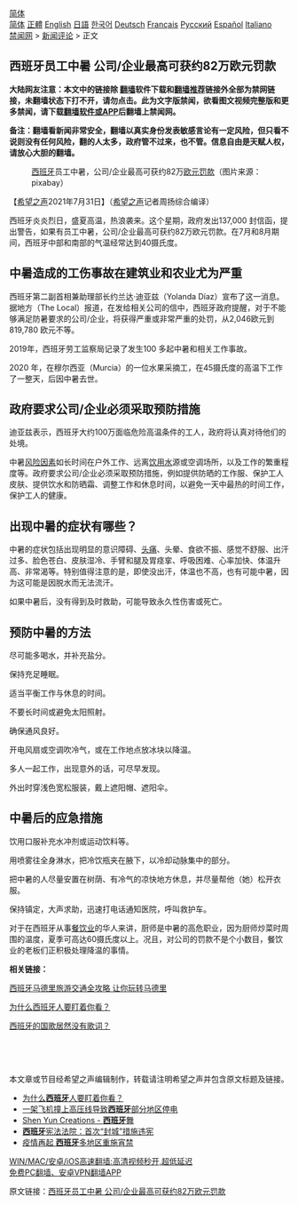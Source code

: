  <!-- 面包屑导航 --> <div class="breadcrumb"><!-- GTranslate: https://gtranslate.io/ -->  <div class="switcher notranslate">  <div class="selected">  <a href="#" onclick="return false;"> 简体</a>  </div>  <div class="option">  <a href="https://www.bannedbook.org" onclick="doGTranslate('zh-CN|zh-CN');jQuery('div.switcher div.selected a').html(jQuery(this).html());return false;" title="简体中文" class="nturl selected"> 简体</a>  <a href="https://www.bannedbook.org/zh-tw/" onclick="doGTranslate('zh-CN|zh-TW');jQuery('div.switcher div.selected a').html(jQuery(this).html());return false;" title="繁體中文" class="nturl"> 正體</a>  <a href="https://www.bannedbook.org/en/" onclick="doGTranslate('zh-CN|en');jQuery('div.switcher div.selected a').html(jQuery(this).html());return false;" title="English" class="nturl"> English</a>  <a href="https://www.bannedbook.org/ja/" onclick="doGTranslate('zh-CN|ja');jQuery('div.switcher div.selected a').html(jQuery(this).html());return false;" title="日本語" class="nturl"> 日語</a>  <a href="https://www.bannedbook.org/ko/" onclick="doGTranslate('zh-CN|ko');jQuery('div.switcher div.selected a').html(jQuery(this).html());return false;" title="한국어" class="nturl"> 한국어</a>  <a href="https://www.bannedbook.org/de/" onclick="doGTranslate('zh-CN|de');jQuery('div.switcher div.selected a').html(jQuery(this).html());return false;" title="Deutsch" class="nturl"> Deutsch</a>  <a href="https://www.bannedbook.org/fr/" onclick="doGTranslate('zh-CN|fr');jQuery('div.switcher div.selected a').html(jQuery(this).html());return false;" title="Français" class="nturl"> Français</a>  <a href="https://www.bannedbook.org/ru/" onclick="doGTranslate('zh-CN|ru');jQuery('div.switcher div.selected a').html(jQuery(this).html());return false;" title="Русский" class="nturl"> Русский</a>  <a href="https://www.bannedbook.org/es/" onclick="doGTranslate('zh-CN|es');jQuery('div.switcher div.selected a').html(jQuery(this).html());return false;" title="Español" class="nturl"> Español</a>  <a href="https://www.bannedbook.org/it/" onclick="doGTranslate('zh-CN|it');jQuery('div.switcher div.selected a').html(jQuery(this).html());return false;" title="Italiano" class="nturl"> Italiano</a>  </div>  </div>      <div class='breadcrumb-sub'><!-- Breadcrumb NavXT 6.3.0 --> <a href="https://www.bannedbook.org/" class="home">禁闻网</a> &gt; <a href="https://www.bannedbook.org/bnews/comments/" class="category">新闻评论</a> &gt; 正文</div></div><h2>西班牙员工中暑 公司/企业最高可获约82万欧元罚款</h2> <p class="notice"><b>大陆网友注意：本文中的链接除 <a href="https://github.com/bannedbook/fanqiang" >翻墙</a>软件下载和<a href="https://github.com/killgcd/justmysocks/blob/master/README.md">翻墙推荐</a>链接外全部为禁网链接，未翻墙状态下打不开，请勿点击。此为文字版禁闻，欲看图文视频完整版和更多禁闻，请下载<a href="https://github.com/bannedbook/fanqiang">翻墙软件或APP</a>后翻墙上禁闻网。</p><p>备注：翻墙看新闻非常安全，翻墙以真实身份发表敏感言论有一定风险，但只看不说则没有任何风险，翻的人太多，政府管不过来，也不管。信息自由是天赋人权，请放心大胆的翻墙。</b></p>  <div class="entry"> <figure><figcaption><a href="https://www.bannedbook.org/bnews/tag/%e8%a5%bf%e7%8f%ad%e7%89%99/" class="st_tag internal_tag" rel="tag" title="标签 西班牙 下的日志">西班牙</a>员工中暑，公司/企业最高可获约82万<a href="https://www.bannedbook.org/bnews/tag/%e6%ac%a7%e5%85%83/" class="st_tag internal_tag" rel="tag" title="标签 欧元 下的日志">欧元</a><a href="https://www.bannedbook.org/bnews/tag/%e7%bd%9a%e6%ac%be/" class="st_tag internal_tag" rel="tag" title="标签 罚款 下的日志">罚款</a>（图片来源：pixabay）</figcaption></figure> <p>【<span class='wp_keywordlink_affiliate'><a href="https://www.soundofhope.org" title="希望之声" target="_blank">希望之声</a></span>2021年7月31日】（<a href="https://www.bannedbook.org/bnews/tag/%e5%b8%8c%e6%9c%9b%e4%b9%8b%e5%a3%b0/" class="st_tag internal_tag" rel="tag" title="标签 希望之声 下的日志">希望之声</a>记者周扬综合编译）</p> <p>西班牙炎炎烈日，盛夏高温，热浪袭来。这个星期，政府发出137,000 封信函，提出警告，如果有员工中暑，公司/企业最高可获约82万欧元罚款。在7月和8月期间，西班牙中部和南部的气温经常达到40摄氏度。</p> <h2><strong>中暑造成的工伤事故在建筑业和农业尤为严重</strong></h2> <p>西班牙第二副首相兼助理部长约兰达·迪亚兹（Yolanda Díaz）宣布了这一消息。据地方（The Local）报道，在发给相关公司的信中，西班牙政府提醒，对于不能够满足防暑要求的公司/企业，将获得严重或非常严重的处罚，从2,046欧元到819,780 欧元不等。</p> <p>2019年，西班牙劳工监察局记录了发生100 多起中暑和相关工作事故。</p> <p>2020 年，在穆尔西亚（Murcia）的一位水果采摘工，在45摄氏度的高温下工作了一整天，后因中暑去世。</p> <h2><strong>政府要求公司/企业必须采取预防措施</strong></h2> <p>迪亚兹表示，西班牙大约100万面临危险高温条件的工人，政府将认真对待他们的处境。</p> <p>中暑<a href="https://www.bannedbook.org/bnews/tag/%E9%A3%8E%E9%99%A9%E5%9B%A0%E7%B4%A0/" class="st_tag internal_tag" rel="tag" title="标签 风险因素 下的日志">风险因素</a>如长时间在户外工作、远离<a href="https://www.bannedbook.org/bnews/tag/%E9%A5%AE%E7%94%A8%E6%B0%B4/" class="st_tag internal_tag" rel="tag" title="标签 饮用水 下的日志">饮用水</a>源或空调场所，以及工作的繁重程度等。政府要求公司/企业必须采取预防措施，例如提供防晒的工作服、保护工人皮肤、提供饮水和防晒霜、调整工作和休息时间，以避免一天中最热的时间工作，保护工人的健康。</p>  <h2><strong>出现中暑的症状有哪些？</strong></h2> <p>中暑的症状包括出现明显的意识障碍、<a href="https://www.bannedbook.org/bnews/tag/%e5%a4%b4%e7%97%9b/" class="st_tag internal_tag" rel="tag" title="标签 头痛 下的日志">头痛</a>、头晕、食欲不振、感觉不舒服、出汗过多、脸色苍白、皮肤湿冷、手臂和腿及胃痉挛、呼吸困难、心率加快、体温升高、非常渴等。特别值得注意的是，即使没出汗，体温也不高，也有可能中暑，因为这可能是因脱水而无法流汗。</p> <p>如果中暑后，没有得到及时救助，可能导致永久性伤害或死亡。</p> <h2><strong>预防中暑的方法</strong></h2> <p>尽可能多喝水，并补充盐分。</p> <p>保持充足睡眠。</p> <p>适当平衡工作与休息的时间。</p> <p>不要长时间或避免太阳照射。</p> <p>确保通风良好。</p>  <p>开电风扇或空调吹冷气，或在工作地点放冰块以降温。</p> <p>多人一起工作，出现意外的话，可尽早发现。　</p> <p>外出时穿浅色宽松服装，戴上遮阳帽、遮阳伞。</p> <h2><strong>中暑后的应急措施</strong></h2> <p>饮用口服补充水冲剂或运动饮料等。</p> <p>用喷雾往全身淋水，把冷饮瓶夹在腋下，以冷却动脉集中的部分。</p> <p>把中暑的人尽量安置在树荫、有冷气的凉快地方休息，并尽量帮他（她）松开衣服。</p> <p>保持镇定，大声求助，迅速打电话通知医院，呼叫救护车。</p>  <p>对于在西班牙从事<a href="https://www.bannedbook.org/bnews/tag/%E9%A4%90%E9%A5%AE%E4%B8%9A/" class="st_tag internal_tag" rel="tag" title="标签 餐饮业 下的日志">餐饮业</a>的华人来讲，厨师是中暑的高危职业，因为厨师炒菜时周围的温度，夏季可高达60摄氏度以上。况且，对公司的罚款不是个小数目，餐饮业的老板们正积极处理降温的事情。</p> <p><strong>相关链接：</strong></p> <p><a href="https://www.soundofhope.org/post/515702">西班牙马德里旅游交通全攻略 让你玩转马德里</a></p> <p><a href="https://www.soundofhope.org/post/529052">为什么西班牙人要盯着你看？</a></p> <p><a href="https://www.soundofhope.org/post/522017">西班牙的国歌居然没有歌词？</a></p> <p> </p> <p> </p>  <p>本文章或节目经希望之声编辑制作，转载请注明希望之声并包含原文标题及链接。 </p> <ul class='op-related-articles' title='相关阅读'> <li><a href='https://www.bannedbook.org/bnews/comments/20210726/1594435.html' target='_blank'>为什么<b>西班牙</b>人要盯着你看？</a></li> <li><a href='https://www.bannedbook.org/bnews/baitai/20210725/1593815.html' target='_blank'>一架飞机撞上高压线导致<b>西班牙</b>部分地区停电</a></li> <li><a href='https://www.bannedbook.org/bnews/comments/20210724/1593139.html' target='_blank'>Shen Yun Creations - <b>西班牙</b>舞</a></li> <li><a href='https://www.bannedbook.org/bnews/baitai/20210716/1588279.html' target='_blank'><b>西班牙</b>宪法法院：首次“封城”措施违宪</a></li> <li><a href='https://www.bannedbook.org/bnews/baitai/20210715/1587653.html' target='_blank'>疫情再起 <b>西班牙</b>多地区重施宵禁</a></li> </ul> <p class="texttj"> <a href="https://github.com/bannedbook/fanqiang/wiki/V2ray%E6%9C%BA%E5%9C%BA" target="_blank">WIN/MAC/安卓/iOS高速翻墙:高清视频秒开,超低延迟</a><br/> <a href="https://github.com/bannedbook/fanqiang/wiki/%E7%A6%81%E9%97%BB%E7%BD%91%E5%AE%89%E5%8D%93%E7%BF%BB%E5%A2%99%E6%96%B0%E9%97%BBAPP" target="_blank">免费PC翻墙、安卓VPN翻墙APP</a></p><p>原文链接：<a class="src_link"  href="https://www.soundofhope.org/post/531125" target="_blank">西班牙员工中暑 公司/企业最高可获约82万欧元罚款</a></p><a name='sharetosocial'></a>  <div style="margin-bottom:5px;padding-bottom:5px;clear:both"> <div id="archive-pix-1" class="banner-ads"> <!-- AuctionX Display platform tag START --> <div id="26318x728x90x621x_ADSLOT2" clicktrack="%%CLICK_URL_ESC%%"></div> <!-- AuctionX Display platform tag END --> </div> <div id="archive-pix-2" class="banner-ads"> <!-- AuctionX Display platform tag START --> <div id="26315x300x250x621x_ADSLOT2" clicktrack="%%CLICK_URL_ESC%%"></div> <!-- AuctionX Display platform tag END --> </div> </div>  <div id="archive-pix-1" class="banner-ads"> <!-- AuctionX Display platform tag START --> <div id="26318x728x90x621x_ADSLOT3" clicktrack="%%CLICK_URL_ESC%%"></div> <!-- AuctionX Display platform tag END --> </div> </div><!--END ENTRY--> 